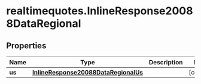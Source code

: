 # realtimequotes.InlineResponse20088DataRegional

## Properties

Name | Type | Description | Notes
------------ | ------------- | ------------- | -------------
**us** | [**InlineResponse20088DataRegionalUs**](InlineResponse20088DataRegionalUs.md) |  | [optional] 


